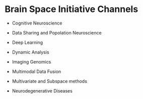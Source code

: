 # Brain Space Initiative Channels
- Cognitive Neuroscience

- Data Sharing and Popolation Neuroscience

- Deep Learning

- Dynamic Analysis

- Imaging Genomics

- Multimodal Data Fusion

- Multivariate and Subspace methods

- Neurodegenerative Diseases


